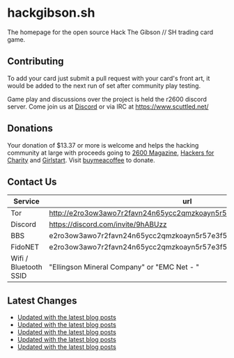 # hackgibson.sh
The homepage for the open source Hack The Gibson // SH trading card game.


## Contributing

To add your card just submit a pull request with your card's front art, it would be added to the next run of set after community play testing.

Game play and discussions over the project is held the r2600 discord server. Come join us at [Discord](https://discord.com/invite/9hABUzz) or via IRC at https://www.scuttled.net/


## Donations

Your donation of $13.37 or more is welcome and helps the hacking community at large with proceeds going to [2600 Magazine](https://2600.com/), [Hackers for Charity](https://hackersforcharity.org) and [Girlstart](https://girlstart.org).  Visit [buymeacoffee](https://www.buymeacoffee.com/hackgibson.sh) to donate.


## Contact Us

Service | url
-|-
Tor | http://e2ro3ow3awo7r2favn24n65ycc2qmzkoayn5r57e3f56nvjwdcgg32ad.onion
Discord | https://discord.com/invite/9hABUzz
BBS | e2ro3ow3awo7r2favn24n65ycc2qmzkoayn5r57e3f56nvjwdcgg32ad.onion:23
FidoNET | e2ro3ow3awo7r2favn24n65ycc2qmzkoayn5r57e3f56nvjwdcgg32ad.onion:24554
Wifi / Bluetooth SSID | "Ellingson Mineral Company" or "EMC Net - <fidonet address>"

## Latest Changes
<!-- BLOG-POST-LIST:START -->
- [Updated with the latest blog posts](https://github.com/DFW2600/hackgibson.sh/commit/3bfdddda4b045deb2b320105efcf0265328e4a4c)
- [Updated with the latest blog posts](https://github.com/DFW2600/hackgibson.sh/commit/afc67f6c1c877bd5fa179449d1c57f4bcbd8a457)
- [Updated with the latest blog posts](https://github.com/DFW2600/hackgibson.sh/commit/5eb1ce9021f0e070457ae7f3523537ca3d63b0dc)
- [Updated with the latest blog posts](https://github.com/DFW2600/hackgibson.sh/commit/adf36986a029ceeeb7ebc318625eab891fb21782)
- [Updated with the latest blog posts](https://github.com/DFW2600/hackgibson.sh/commit/3228cb53b7abba7cf63ef31061e9f0175c955b89)
<!-- BLOG-POST-LIST:END -->
